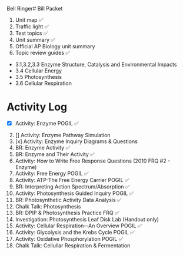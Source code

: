 Bell Ringer# Bill Packet

1. Unit map ✅
2. Traffic light ✅
3. Test topics ✅
4. Unit summary ✅
5. Official AP Biology unit summary
6. Topic review guides ✅
- 3.1,3.2,3.3 Enzyme Structure, Catalysis and Environmental Impacts  
- 3.4 Cellular Energy  
- 3.5 Photosynthesis  
- 3.6 Cellular Respiration

# Activity Log 

- [x] Activity: Enzyme POGIL ✅
2. [] Activity: Enzyme Pathway Simulation
3. [x] Activity: Enzyme Inquiry Diagrams & Questions
4. BR: Enzyme Activity ✅
5. BR: Enzyme and Their Activity ✅
6. Activity: How to Write Free Response Questions (2010 FRQ #2 - Enzyme)
7. Activity: Free Energy POGIL ✅
8. Activity: ATP-The Free Energy Carrier POGIL ✅
9. BR: Interpreting Action Spectrum/Absorption ✅
10. Activity: Photosynthesis Guided Inquiry POGIL ✅
11. BR: Photosynthetic Activity Data Analysis ✅
12. Chalk Talk: Photosynthesis
13. BR: DPIP & Photosynthesis Practice FRQ ✅
14. Investigation: Photosynthesis Leaf Disk Lab (Handout only)
15. Activity: Cellular Respiration--An Overview POGIL ✅
16. Activity: Glycolysis and the Krebs Cycle POGIL ✅
17. Activity: Oxidative Phosphorylation POGIL ✅
18. Chalk Talk: Cellullar Respiration & Fermentation